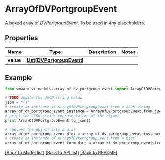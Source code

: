 # ArrayOfDVPortgroupEvent

A boxed array of *DVPortgroupEvent*. To be used in *Any* placeholders. 

## Properties
Name | Type | Description | Notes
------------ | ------------- | ------------- | -------------
**value** | [**List[DVPortgroupEvent]**](DVPortgroupEvent.md) |  | 

## Example

```python
from vmware_vi.models.array_of_dv_portgroup_event import ArrayOfDVPortgroupEvent

# TODO update the JSON string below
json = "{}"
# create an instance of ArrayOfDVPortgroupEvent from a JSON string
array_of_dv_portgroup_event_instance = ArrayOfDVPortgroupEvent.from_json(json)
# print the JSON string representation of the object
print ArrayOfDVPortgroupEvent.to_json()

# convert the object into a dict
array_of_dv_portgroup_event_dict = array_of_dv_portgroup_event_instance.to_dict()
# create an instance of ArrayOfDVPortgroupEvent from a dict
array_of_dv_portgroup_event_form_dict = array_of_dv_portgroup_event.from_dict(array_of_dv_portgroup_event_dict)
```
[[Back to Model list]](../README.md#documentation-for-models) [[Back to API list]](../README.md#documentation-for-api-endpoints) [[Back to README]](../README.md)


